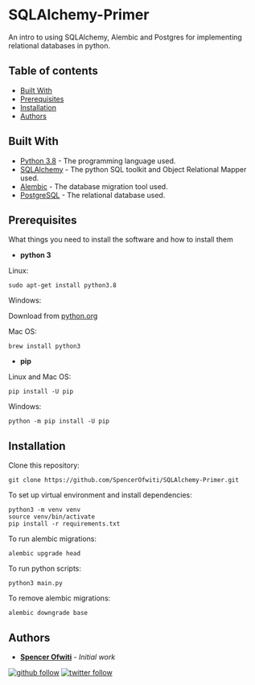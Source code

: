 # SQLAlchemy-Primer 
An intro to using SQLAlchemy, Alembic and Postgres for implementing relational databases in python. 

## Table of contents
* [Built With](#built-with)
* [Prerequisites](#prerequisites)
* [Installation](#installation)
* [Authors](#authors)

## Built With
* [Python 3.8](https://www.python.org/) - The programming language used.
* [SQLAlchemy](https://www.sqlalchemy.org/) - The python SQL toolkit and Object Relational Mapper used. 
* [Alembic](https://alembic.sqlalchemy.org/en/latest/) - The database migration tool used. 
* [PostgreSQL](https://www.postgresql.org/) - The relational database used.

## Prerequisites

What things you need to install the software and how to install them

* **python 3**

Linux:
```
sudo apt-get install python3.8
```

Windows:

Download from [python.org](https://www.python.org/downloads/windows/) 

Mac OS:
```
brew install python3
```

* **pip**

Linux and Mac OS:
```
pip install -U pip
```

Windows:
```
python -m pip install -U pip
```

## Installation

Clone this repository:
```
git clone https://github.com/SpencerOfwiti/SQLAlchemy-Primer.git
```

To set up virtual environment and install dependencies:
```
python3 -m venv venv
source venv/bin/activate
pip install -r requirements.txt
```

To run alembic migrations:
```
alembic upgrade head
```

To run python scripts:
```
python3 main.py
```

To remove alembic migrations:
```
alembic downgrade base
```

## Authors

* **[Spencer Ofwiti](https://github.com/SpencerOfwiti)** - *Initial work* 
    
[![github follow](https://img.shields.io/github/followers/SpencerOfwiti?label=Follow_on_GitHub)](https://github.com/SpencerOfwiti)
[![twitter follow](https://img.shields.io/twitter/follow/SpencerOfwiti?style=social)](https://twitter.com/SpencerOfwiti)


